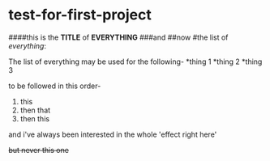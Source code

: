 # test-for-first-project
####this is the **TITLE** of **EVERYTHING**
###and
##now
#the list of *everything*:

The list of everything may be used for the following-
*thing 1
*thing 2
*thing 3

to be followed in this order-
1. this
2. then that
3. then this

and i've always been interested in the whole 'effect right here'

~~but never this one~~


